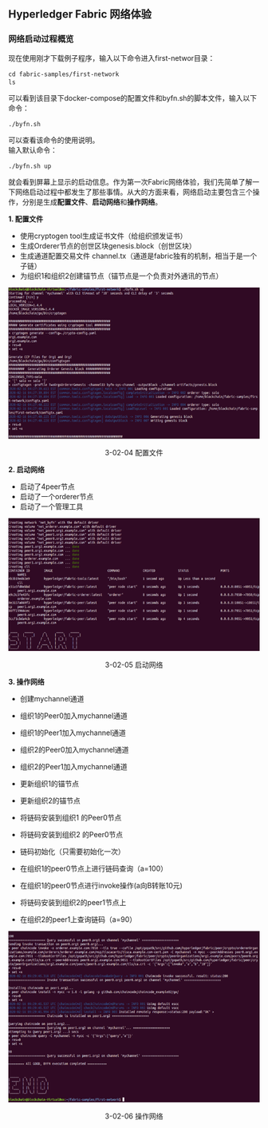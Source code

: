 ## Hyperledger Fabric 网络体验
### 网络启动过程概览

现在使用刚才下载例子程序，输入以下命令进入first-networ目录：

```
cd fabric-samples/first-network
ls
```
可以看到该目录下docker-compose的配置文件和byfn.sh的脚本文件，输入以下命令：

```
./byfn.sh 
```
可以查看该命令的使用说明。  
输入默认命令：
```
./byfn.sh up
```
就会看到屏幕上显示的启动信息。作为第一次Fabric网络体验，我们先简单了解一下网络启动过程中都发生了那些事情。从大的方面来看，网络启动主要包含三个操作，分别是生成**配置文件**、**启动网络**和**操作网络**。

**1. 配置文件**

* 使用cryptogen tool生成证书文件（给组织颁发证书）
* 生成Orderer节点的创世区块genesis.block（创世区块）
* 生成通道配置交易文件 channel.tx（通道是fabric独有的机制，相当于是一个子链）
* 为组织1和组织2创建锚节点（锚节点是一个负责对外通讯的节点）

<div align=center>


![大话区块链](./pic/configure_file.png "配置文件") 

3-02-04 配置文件
</div>

**2. 启动网络**
* 启动了4peer节点
* 启动了一个orderer节点
* 启动了一个管理工具

<div align=center>


![大话区块链](./pic/bring_up.png "启动网络") 

3-02-05 启动网络
</div>

**3. 操作网络**

* 创建mychannel通道

* 组织1的Peer0加入mychannel通道
* 组织1的Peer1加入mychannel通道
* 组织2的Peer0加入mychannel通道
* 组织2的Peer1加入mychannel通道

* 更新组织1的锚节点
* 更新组织2的锚节点

* 将链码安装到组织1 的Peer0节点
* 将链码安装到组织2 的Peer0节点

* 链码初始化（只需要初始化一次）

* 在组织1的peer0节点上进行链码查询（a=100）
* 在组织1的peer0节点进行invoke操作(a向B转账10元)
* 将链码安装到组织2的peer1节点上
* 在组织2的peer1上查询链码（a=90）

<div align=center>


![大话区块链](./pic/query_network.png "操作网络") 

3-02-06 操作网络
</div>